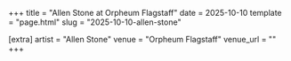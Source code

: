 +++
title = "Allen Stone at Orpheum Flagstaff"
date = 2025-10-10
template = "page.html"
slug = "2025-10-10-allen-stone"

[extra]
artist = "Allen Stone"
venue = "Orpheum Flagstaff"
venue_url = ""
+++
